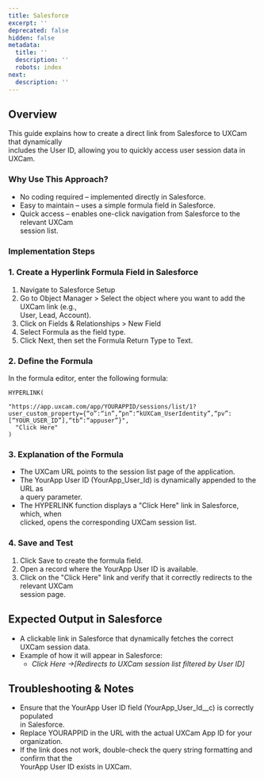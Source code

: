 ```yaml
---
title: Salesforce
excerpt: ''
deprecated: false
hidden: false
metadata:
  title: ''
  description: ''
  robots: index
next:
  description: ''
---
```

## Overview

This guide explains how to create a direct link from Salesforce to UXCam that dynamically\
includes the User ID, allowing you to quickly access user session data in UXCam.

### Why Use This Approach?

* No coding required – implemented directly in Salesforce.
* Easy to maintain – uses a simple formula field in Salesforce.
* Quick access – enables one-click navigation from Salesforce to the relevant UXCam\
  session list.

### Implementation Steps

### 1. Create a Hyperlink Formula Field in Salesforce

1. Navigate to Salesforce Setup 
2. Go to Object Manager > Select the object where you want to add the UXCam link (e.g.,\
   User, Lead, Account). 
3. Click on Fields & Relationships > New Field 
4. Select Formula as the field type. 
5. Click Next, then set the Formula Return Type to Text. 

### 2. Define the Formula

In the formula editor, enter the following formula:

```Text Formula
HYPERLINK( 

"https://app.uxcam.com/app/YOURAPPID/sessions/list/1?user_custom_property={“o”:“in”,“pn”:“kUXCam_UserIdentity”,“pv”:[“YOUR_USER_ID”],“tb”:“appuser”}",  
  "Click Here"  
)
```

### 3. Explanation of the Formula

* The UXCam URL points to the session list page of the application.
* The YourApp User ID (YourApp\_User\_Id) is dynamically appended to the URL as\
  a query parameter.
* The HYPERLINK function displays a "Click Here" link in Salesforce, which, when\
  clicked, opens the corresponding UXCam session list. 

### 4. Save and Test

1. Click Save to create the formula field. 
2. Open a record where the YourApp User ID is available. 
3. Click on the "Click Here" link and verify that it correctly redirects to the relevant UXCam\
   session page. 

## Expected Output in Salesforce

* A clickable link in Salesforce that dynamically fetches the correct UXCam session data.
* Example of how it will appear in Salesforce:
  * *Click Here →[Redirects to UXCam session list filtered by User ID]*

## Troubleshooting & Notes

* Ensure that the YourApp User ID field (YourApp\_User\_Id\_\_c) is correctly populated\
  in Salesforce.
* Replace YOURAPPID in the URL with the actual UXCam App ID for your organization.
* If the link does not work, double-check the query string formatting and confirm that the\
  YourApp User ID exists in UXCam.
